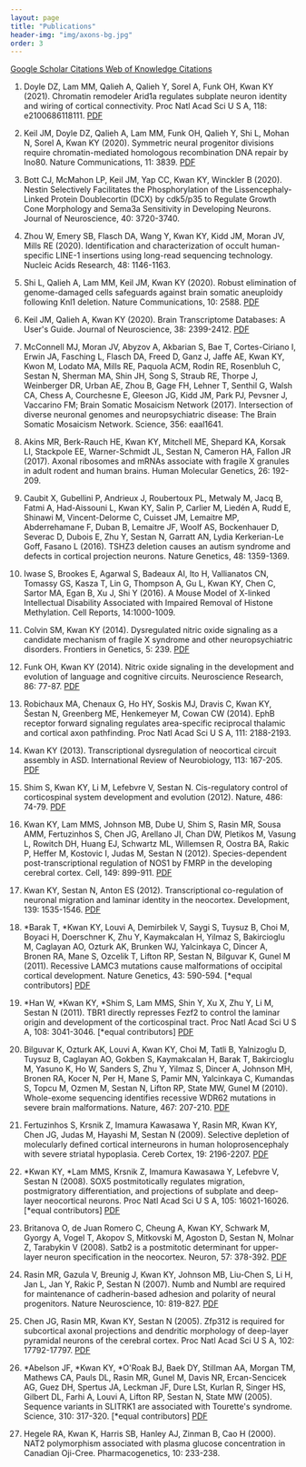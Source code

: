 ```yaml
---
layout: page
title: "Publications"
header-img: "img/axons-bg.jpg"
order: 3
---
```


<div class="row">
  <div class="col-xs-12">
    <div class="text-center">
      <div class="btn-group btn-group-pub" role="group">
        <a href="http://scholar.google.com/citations?user=F_rKq5AAAAAJ&hl=en" class="btn btn-default" role="button" target="_blank">
          Google Scholar <span class="hidden-xs">Citations</span>
        </a>
        <a href="https://publons.com/researcher/4309943/kenneth-kwan/publications/" class="btn btn-default" role="button" target="_blank">
          Web of Knowledge <span class="hidden-xs">Citations</span>
        </a>
      </div>
    </div>
  </div>
</div>

 1. Doyle DZ, Lam MM, Qalieh A, Qalieh Y, Sorel A, Funk OH, Kwan KY (2021). Chromatin remodeler Arid1a regulates subplate neuron identity and wiring of cortical connectivity. Proc Natl Acad Sci U S A, 118: e2100686118111\. [PDF](https://drive.google.com/file/d/1hs5O-gMNoelBxLeXOrL62j_J1UECGSJG/view?usp=sharing)

 1. Keil JM, Doyle DZ, Qalieh A, Lam MM, Funk OH, Qalieh Y, Shi L, Mohan N, Sorel A, Kwan KY (2020). Symmetric neural progenitor divisions require chromatin-mediated homologous recombination DNA repair by Ino80. Nature Communications, 11: 3839\. [PDF](https://drive.google.com/file/d/11IqepYvrKQJpSnVTHllwDOAz-47YXB0d/view?usp=sharing)

 1. Bott CJ, McMahon LP, Keil JM, Yap CC, Kwan KY, Winckler B (2020). Nestin Selectively Facilitates the Phosphorylation of the Lissencephaly-Linked Protein Doublecortin (DCX) by cdk5/p35 to Regulate Growth Cone Morphology and Sema3a Sensitivity in Developing Neurons. Journal of Neuroscience, 40: 3720-3740. 

 1. Zhou W, Emery SB, Flasch DA, Wang Y, Kwan KY, Kidd JM, Moran JV, Mills RE (2020). Identification and characterization of occult human-specific LINE-1 insertions using long-read sequencing technology. Nucleic Acids Research, 48: 1146-1163. 

 1. Shi L, Qalieh A, Lam MM, Keil JM, Kwan KY (2020). Robust elimination of genome-damaged cells safeguards against brain somatic aneuploidy following Knl1 deletion. Nature Communications, 10: 2588\. [PDF](https://drive.google.com/file/d/1dkF8UbbYW1tSBaTpyWUi9ImNkLeSo31c/view?usp=sharing)

 1. Keil JM, Qalieh A, Kwan KY (2020). Brain Transcriptome Databases: A User's Guide. Journal of Neuroscience, 38: 2399-2412\. [PDF](https://drive.google.com/file/d/1-drL1DGSomIyw_mtHRIEOMLNOkfgjUsr/view?usp=sharing)

 1. McConnell MJ, Moran JV, Abyzov A, Akbarian S, Bae T, Cortes-Ciriano I, Erwin JA, Fasching L, Flasch DA, Freed D, Ganz J, Jaffe AE, Kwan KY, Kwon M, Lodato MA, Mills RE, Paquola ACM, Rodin RE, Rosenbluh C, Sestan N, Sherman MA, Shin JH, Song S, Straub RE, Thorpe J, Weinberger DR, Urban AE, Zhou B, Gage FH, Lehner T, Senthil G, Walsh CA, Chess A, Courchesne E, Gleeson JG, Kidd JM, Park PJ, Pevsner J, Vaccarino FM; Brain Somatic Mosaicism Network (2017). Intersection of diverse neuronal genomes and neuropsychiatric disease: The Brain Somatic Mosaicism Network. Science, 356: eaal1641. 

 1. Akins MR, Berk-Rauch HE, Kwan KY, Mitchell ME, Shepard KA, Korsak LI, Stackpole EE, Warner-Schmidt JL, Sestan N, Cameron HA, Fallon JR (2017). Axonal ribosomes and mRNAs associate with fragile X granules in adult rodent and human brains. Human Molecular Genetics, 26: 192-209. 

 1. Caubit X, Gubellini P, Andrieux J, Roubertoux PL, Metwaly M, Jacq B, Fatmi A, Had-Aissouni L, Kwan KY, Salin P, Carlier M, Liedén A, Rudd E, Shinawi M, Vincent-Delorme C, Cuisset JM, Lemaitre MP, Abderrehamane F, Duban B, Lemaitre JF, Woolf AS, Bockenhauer D, Severac D, Dubois E, Zhu Y, Sestan N, Garratt AN, Lydia Kerkerian-Le Goff, Fasano L (2016). TSHZ3 deletion causes an autism syndrome and defects in cortical projection neurons. Nature Genetics, 48: 1359-1369.

 1. Iwase S, Brookes E, Agarwal S, Badeaux AI, Ito H, Vallianatos CN, Tomassy GS, Kasza T, Lin G, Thompson A, Gu L, Kwan KY, Chen C, Sartor MA, Egan B, Xu J, Shi Y (2016). A Mouse Model of X-linked Intellectual Disability Associated with Impaired Removal of Histone Methylation. Cell Reports, 14:1000-1009.

 1. Colvin SM, Kwan KY (2014). Dysregulated nitric oxide signaling as a candidate mechanism of fragile X syndrome and other neuropsychiatric disorders. Frontiers in Genetics, 5: 239\. [PDF](https://drive.google.com/file/d/1Zih11bpCzmRpuHjhzNA0S3AYj2Ssezxx/view?usp=sharing)

 1. Funk OH, Kwan KY (2014). Nitric oxide signaling in the development and evolution of language and cognitive circuits. Neuroscience Research, 86: 77-87\. [PDF](https://drive.google.com/file/d/1A896CTNQG6SAM6LPuLseGat1ulmt929D/view?usp=sharing)

 1. Robichaux MA, Chenaux G, Ho HY, Soskis MJ, Dravis C, Kwan KY, Šestan N, Greenberg ME, Henkemeyer M, Cowan CW (2014). EphB receptor forward signaling regulates area-specific reciprocal thalamic and cortical axon pathfinding. Proc Natl Acad Sci U S A, 111: 2188-2193.

 1. Kwan KY (2013). Transcriptional dysregulation of neocortical circuit assembly in ASD. International Review of Neurobiology, 113: 167-205\. [PDF](https://drive.google.com/file/d/1x-qidfDFX06Oet4XztJH91pfdVJb_-nY/view?usp=sharing)
 
 1. Shim S, Kwan KY, Li M, Lefebvre V, Sestan N. Cis-regulatory control of corticospinal system development and evolution (2012). Nature, 486: 74-79\. [PDF](https://docs.google.com/a/umich.edu/viewer?a=v&pid=sites&srcid=dW1pY2guZWR1fGt3YW5sYWJ8Z3g6MmQ5MjhkZTBhODZkMzIyNw)  

 1. Kwan KY, Lam MMS, Johnson MB, Dube U, Shim S, Rasin MR, Sousa AMM, Fertuzinhos S, Chen JG, Arellano JI, Chan DW, Pletikos M, Vasung L, Rowitch DH, Huang EJ, Schwartz ML, Willemsen R, Oostra BA, Rakic P, Heffer M, Kostovic I, Judas M, Sestan N (2012). Species-dependent post-transcriptional regulation of NOS1 by FMRP in the developing cerebral cortex. Cell, 149: 899-911\. [PDF](https://docs.google.com/a/umich.edu/viewer?a=v&pid=sites&srcid=dW1pY2guZWR1fGt3YW5sYWJ8Z3g6MWYzMjdhMTNlNGM5Y2Q1OA)  

 1. Kwan KY, Sestan N, Anton ES (2012). Transcriptional co-regulation of neuronal migration and laminar identity in the neocortex. Development, 139: 1535-1546\. [PDF](https://docs.google.com/a/umich.edu/viewer?a=v&pid=sites&srcid=dW1pY2guZWR1fGt3YW5sYWJ8Z3g6MTMwNDQ0YTgzNGZkZGI4NA)  

 1. \*Barak T, \*Kwan KY, Louvi A, Demirbilek V, Saygi S, Tuysuz B, Choi M, Boyaci H, Doerschner K, Zhu Y, Kaymakcalan H, Yilmaz S, Bakircioglu M, Caglayan AO, Ozturk AK, Brunken WJ, Yalcinkaya C, Dincer A, Bronen RA, Mane S, Ozcelik T, Lifton RP, Sestan N, Bilguvar K, Gunel M (2011). Recessive LAMC3 mutations cause malformations of occipital cortical development. Nature Genetics, 43: 590-594\. [\*equal contributors] [PDF](https://docs.google.com/a/umich.edu/viewer?a=v&pid=sites&srcid=dW1pY2guZWR1fGt3YW5sYWJ8Z3g6MTNhMzFmZTM0NGU2MmNkZg)  

 1. \*Han W, \*Kwan KY, \*Shim S, Lam MMS, Shin Y, Xu X, Zhu Y, Li M, Sestan N (2011). TBR1 directly represses Fezf2 to control the laminar origin and development of the corticospinal tract. Proc Natl Acad Sci U S A, 108: 3041-3046\. [\*equal contributors] [PDF](https://docs.google.com/a/umich.edu/viewer?a=v&pid=sites&srcid=dW1pY2guZWR1fGt3YW5sYWJ8Z3g6NGFhNDYzZGI5ZWM4ZDI4Yw)  

 1. Bilguvar K, Ozturk AK, Louvi A, Kwan KY, Choi M, Tatli B, Yalnizoglu D, Tuysuz B, Caglayan AO, Gokben S, Kaymakcalan H, Barak T, Bakircioglu M, Yasuno K, Ho W, Sanders S, Zhu Y, Yilmaz S, Dincer A, Johnson MH, Bronen RA, Kocer N, Per H, Mane S, Pamir MN, Yalcinkaya C, Kumandas S, Topcu M, Ozmen M, Sestan N, Lifton RP, State MW, Gunel M (2010). Whole-exome sequencing identifies recessive WDR62 mutations in severe brain malformations. Nature, 467: 207-210\. [PDF](https://docs.google.com/a/umich.edu/viewer?a=v&pid=sites&srcid=dW1pY2guZWR1fGt3YW5sYWJ8Z3g6Y2M4MjA2ODk3NDgwNDU5)  

 1. Fertuzinhos S, Krsnik Z, Imamura Kawasawa Y, Rasin MR, Kwan KY, Chen JG, Judas M, Hayashi M, Sestan N (2009). Selective depletion of molecularly defined cortical interneurons in human holoprosencephaly with severe striatal hypoplasia. Cereb Cortex, 19: 2196-2207\. [PDF](https://docs.google.com/a/umich.edu/viewer?a=v&pid=sites&srcid=dW1pY2guZWR1fGt3YW5sYWJ8Z3g6MzljY2IzMjgzMmFkOTY4OQ)  

 1. \*Kwan KY, \*Lam MMS, Krsnik Z, Imamura Kawasawa Y, Lefebvre V, Sestan N (2008). SOX5 postmitotically regulates migration, postmigratory differentiation, and projections of subplate and deep-layer neocortical neurons. Proc Natl Acad Sci U S A, 105: 16021-16026\. [\*equal contributors] [PDF](https://docs.google.com/a/umich.edu/viewer?a=v&pid=sites&srcid=dW1pY2guZWR1fGt3YW5sYWJ8Z3g6NTkzNDM5NzVjZDA5NzA3Mg)  

 1. Britanova O, de Juan Romero C, Cheung A, Kwan KY, Schwark M, Gyorgy A, Vogel T, Akopov S, Mitkovski M, Agoston D, Sestan N, Molnar Z, Tarabykin V (2008). Satb2 is a postmitotic determinant for upper-layer neuron specification in the neocortex. Neuron, 57: 378-392\. [PDF](https://docs.google.com/a/umich.edu/viewer?a=v&pid=sites&srcid=dW1pY2guZWR1fGt3YW5sYWJ8Z3g6N2FmOTZlNjBmNjI5YTQ1NQ)  

 1. Rasin MR, Gazula V, Breunig J, Kwan KY, Johnson MB, Liu-Chen S, Li H, Jan L, Jan Y, Rakic P, Sestan N (2007). Numb and Numbl are required for maintenance of cadherin-based adhesion and polarity of neural progenitors. Nature Neuroscience, 10: 819-827\. [PDF](https://docs.google.com/a/umich.edu/viewer?a=v&pid=sites&srcid=dW1pY2guZWR1fGt3YW5sYWJ8Z3g6Y2EwNzQ2NzQ3NjY1YTM5)  

 1. Chen JG, Rasin MR, Kwan KY, Sestan N (2005). Zfp312 is required for subcortical axonal projections and dendritic morphology of deep-layer pyramidal neurons of the cerebral cortex. Proc Natl Acad Sci U S A, 102: 17792-17797\. [PDF](https://docs.google.com/a/umich.edu/viewer?a=v&pid=sites&srcid=dW1pY2guZWR1fGt3YW5sYWJ8Z3g6NmZjN2MzOTgwN2Q0MmQ0ZQ)  

 1. \*Abelson JF, \*Kwan KY, \*O'Roak BJ, Baek DY, Stillman AA, Morgan TM, Mathews CA, Pauls DL, Rasin MR, Gunel M, Davis NR, Ercan-Sencicek AG, Guez DH, Spertus JA, Leckman JF, Dure LSt, Kurlan R, Singer HS, Gilbert DL, Farhi A, Louvi A, Lifton RP, Sestan N, State MW (2005). Sequence variants in SLITRK1 are associated with Tourette's syndrome. Science, 310: 317-320\. [\*equal contributors] [PDF](https://docs.google.com/a/umich.edu/viewer?a=v&pid=sites&srcid=dW1pY2guZWR1fGt3YW5sYWJ8Z3g6MzgwNDYxMjY5MjVjNDkzOQ)  

 1. Hegele RA, Kwan K, Harris SB, Hanley AJ, Zinman B, Cao H (2000). NAT2 polymorphism associated with plasma glucose concentration in Canadian Oji-Cree. Pharmacogenetics, 10: 233-238.
